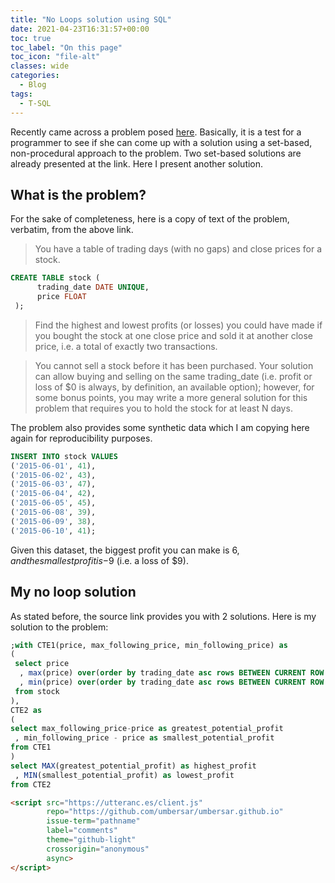 ```yaml
---
title: "No Loops solution using SQL"
date: 2021-04-23T16:31:57+00:00
toc: true
toc_label: "On this page"
toc_icon: "file-alt"
classes: wide
categories:
  - Blog
tags:
  - T-SQL
---
```


Recently came across a problem posed [here](https://ryxcommar.com/2019/08/05/a-cool-sql-problem-avoiding-for-loops/). Basically, it is a test for a programmer to see if she can come up with a solution using a set-based, non-procedural approach to the problem. Two set-based solutions are already presented at the link. Here I present another solution.

## What is the problem?

For the sake of completeness, here is a copy of text of the problem, verbatim, from the above link.

> You have a table of trading days (with no gaps) and close prices for a stock.

```sql
CREATE TABLE stock (
      trading_date DATE UNIQUE,
      price FLOAT
 );
```

> Find the highest and lowest profits (or losses) you could have made if you bought the stock at one close price and sold it at another close price, i.e. a total of exactly two transactions.

> You cannot sell a stock before it has been purchased. Your solution can allow buying and selling on the same trading_date (i.e. profit or loss of $0 is always, by definition, an available option); however, for some bonus points, you may write a more general solution for this problem that requires you to hold the stock for at least N days.

The problem also provides some synthetic data which I am copying here again for reproducibility purposes. 

```sql
INSERT INTO stock VALUES
('2015-06-01', 41),
('2015-06-02', 43),
('2015-06-03', 47),
('2015-06-04', 42),
('2015-06-05', 45),
('2015-06-08', 39),
('2015-06-09', 38),
('2015-06-10', 41);
```

Given this dataset, the biggest profit you can make is $6, and the smallest profit is -$9 (i.e. a loss of $9).

## My no loop solution

As stated before, the source link provides you with 2 solutions. Here is my solution to the problem:

```sql
;with CTE1(price, max_following_price, min_following_price) as
(
 select price
  , max(price) over(order by trading_date asc rows BETWEEN CURRENT ROW AND UNBOUNDED FOLLOWING) 
  , min(price) over(order by trading_date asc rows BETWEEN CURRENT ROW AND UNBOUNDED FOLLOWING) 
 from stock
),
CTE2 as
(
select max_following_price-price as greatest_potential_profit
 , min_following_price - price as smallest_potential_profit
from CTE1 
)
select MAX(greatest_potential_profit) as highest_profit
 , MIN(smallest_potential_profit) as lowest_profit
from CTE2
```
```html
<script src="https://utteranc.es/client.js"
        repo="https://github.com/umbersar/umbersar.github.io"
        issue-term="pathname"
        label="comments"
        theme="github-light"
        crossorigin="anonymous"
        async>
</script>
```
